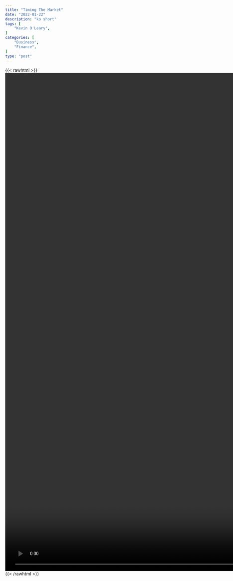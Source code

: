 ```yaml
---
title: "Timing The Market"
date: "2022-01-22"
description: "ko short"
tags: [
    "Kevin O'Leary",
]
categories: [
    "Business",
    "Finance",
]
type: "post"
---
```

{{< rawhtml >}}
    <video style="height:40vh;width:auto" overflow="hidden" controls>
        <source src="https://clips.dev00ps.com/Kevin_O_7Leary/timing_the_market.mp4" type="video/mp4"> 
    </video>
{{< /rawhtml >}}